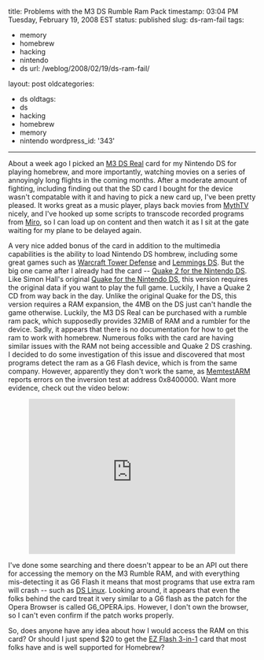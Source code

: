 title: Problems with the M3 DS Rumble Ram Pack
timestamp: 03:04 PM Tuesday, February 19, 2008 EST
status: published
slug: ds-ram-fail
tags:
- memory
- homebrew
- hacking
- nintendo
- ds
url: /weblog/2008/02/19/ds-ram-fail/

layout: post
oldcategories:
- ds
oldtags:
- ds
- hacking
- homebrew
- memory
- nintendo
wordpress_id: '343'

---

About a week ago I picked an [M3 DS Real](http://www.m3adapter.com/SLOT-1_Series_M3DS-R.htm) card for my Nintendo DS for playing homebrew, and more importantly, watching movies on a series of annoyingly long flights in the coming months.  After a moderate amount of fighting, including finding out that the SD card I bought for the device wasn't compatable with it and having to pick a new card up, I've been pretty pleased. It works great as a music player, plays back movies from [MythTV](http://www.mythtv.org/) nicely, and I've hooked up some scripts to transcode recorded programs from [Miro](http://www.getmiro.org/), so I can load up on content and then watch it as I sit at the gate waiting for my plane to be delayed again.

A very nice added bonus of the card in addition to the multimedia capabilities is the ability to load Nintendo DS hombrew, including some great games such as [Warcraft Tower Defense](http://ndswtd.wordpress.com/) and [Lemmings DS](http://www.mrdictionary.net/lemmings/). But the big one came after I already had the card -- [Quake 2 for the Nintendo DS](http://quake.drunkencoders.com/index_q2.html).  Like Simon Hall's original [Quake for the Nintendo DS](http://quake.drunkencoders.com/index_q1.html), this version requires the original data if you want to play the full game.  Luckily, I have a Quake 2 CD from way back in the day.  Unlike the original Quake for the DS, this version requires a RAM expansion, the 4MB on the DS just can't handle the game otherwise.  Luckily, the M3 DS Real can be purchased with a rumble ram pack, which supposedly provides 32MiB of RAM and a rumbler for the device.  Sadly, it appears that there is no documentation for how to get the ram to work with homebrew.  Numerous folks with the card are having similar issues with the RAM not being accessible and Quake 2 DS crashing.  I decided to do some investigation of this issue and discovered that most programs detect the ram as a G6 Flash device, which is from the same company.  However, apparently they don't work the same, as [MemtestARM](http://www.pineight.com/ds/) reports errors on the inversion test at address 0x8400000.  Want more evidence, check out the video below:

<div style="text-align: center"><iframe width="420" height="315" src="http://www.youtube.com/embed/5b7PnrIDHP4" frameborder="0" allowfullscreen></iframe></div>

I've done some searching and there doesn't appear to be an API out there for accessing the memory on the M3 Rumble RAM, and with everything mis-detecting it as G6 Flash it means that most programs that use extra ram will crash -- such as [DS Linux](http://www.dslinux.org/).  Looking around, it appears that even the folks behind the card treat it very similar to a G6 flash as the patch for the Opera Browser is called G6_OPERA.ips.  However, I don't own the browser, so I can't even confirm if the patch works properly.

So, does anyone have any idea about how I would access the RAM on this card?  Or should I just spend $20 to get the [EZ Flash 3-in-1](http://www.gameyeeeah.com/ezflash-in-expansion-pack-rumble-black-p-217.html) card that most folks have and is well supported for Homebrew?
